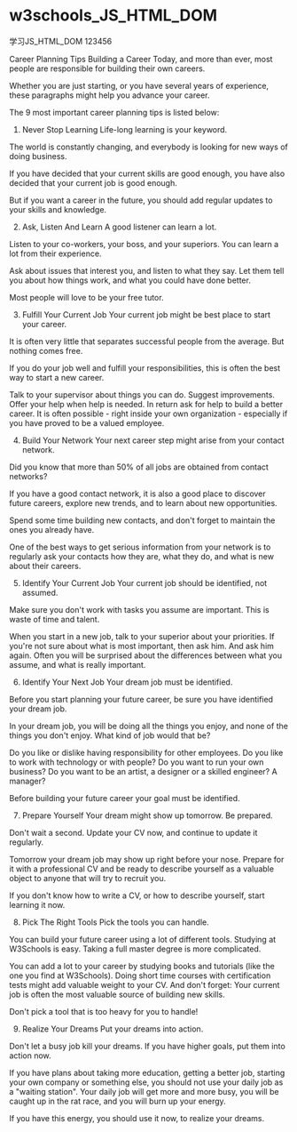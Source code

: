 ﻿# w3schools_JS_HTML_DOM

学习JS_HTML_DOM
123456

Career Planning Tips
Building a Career
Today, and more than ever, most people are responsible for building their own careers.

Whether you are just starting, or you have several years of experience, these paragraphs might help you advance your career.

The 9 most important career planning tips is listed below:

1. Never Stop Learning
Life-long learning is your keyword.

The world is constantly changing, and everybody is looking for new ways of doing business.

If you have decided that your current skills are good enough, you have also decided that your current job is good enough.

But if you want a career in the future, you should add regular updates to your skills and knowledge.

2. Ask, Listen And Learn
A good listener can learn a lot.

Listen to your co-workers, your boss, and your superiors. You can learn a lot from their experience.

Ask about issues that interest you, and listen to what they say. Let them tell you about how things work, and what you could have done better.

Most people will love to be your free tutor.

3. Fulfill Your Current Job
Your current job might be best place to start your career.

It is often very little that separates successful people from the average. But nothing comes free.

If you do your job well and fulfill your responsibilities, this is often the best way to start a new career.

Talk to your supervisor about things you can do. Suggest improvements. Offer your help when help is needed. In return ask for help to build a better career. It is often possible - right inside your own organization - especially if you have proved to be a valued employee.

4. Build Your Network
Your next career step might arise from your contact network.

Did you know that more than 50% of all jobs are obtained from contact networks?

If you have a good contact network, it is also a good place to discover future careers, explore new trends, and to learn about new opportunities.

Spend some time building new contacts, and don't forget to maintain the ones you already have.

One of the best ways to get serious information from your network is to regularly ask your contacts how they are, what they do, and what is new about their careers.

5. Identify Your Current Job
Your current job should be identified, not assumed.

Make sure you don't work with tasks you assume are important. This is waste of time and talent.

When you start in a new job, talk to your superior about your priorities. If you're not sure about what is most important, then ask him. And ask him again. Often you will be surprised about the differences between what you assume, and what is really important.

6. Identify Your Next Job
Your dream job must be identified.

Before you start planning your future career, be sure you have identified your dream job.

In your dream job, you will be doing all the things you enjoy, and none of the things you don't enjoy. What kind of job would that be?

Do you like or dislike having responsibility for other employees. Do you like to work with technology or with people? Do you want to run your own business? Do you want to be an artist, a designer or a skilled engineer? A manager?

Before building your future career your goal must be identified.

7. Prepare Yourself
Your dream might show up tomorrow. Be prepared.

Don't wait a second. Update your CV now, and continue to update it regularly.

Tomorrow your dream job may show up right before your nose. Prepare for it with a professional CV and be ready to describe yourself as a valuable object to anyone that will try to recruit you.

If you don't know how to write a CV, or how to describe yourself, start learning it now.

8. Pick The Right Tools
Pick the tools you can handle.

You can build your future career using a lot of different tools. Studying at W3Schools is easy. Taking a full master degree is more complicated.

You can add a lot to your career by studying books and tutorials (like the one you find at W3Schools). Doing short time courses with certification tests might add valuable weight to your CV. And don't forget: Your current job is often the most valuable source of building new skills.

Don't pick a tool that is too heavy for you to handle!  

9. Realize Your Dreams
Put your dreams into action.

Don't let a busy job kill your dreams. If you have higher goals, put them into action now.

If you have plans about taking more education, getting a better job, starting your own company or something else, you should not use your daily job as a "waiting station". Your daily job will get more and more busy, you will be caught up in the rat race, and you will burn up your energy.

If you have this energy, you should use it now, to realize your dreams.
